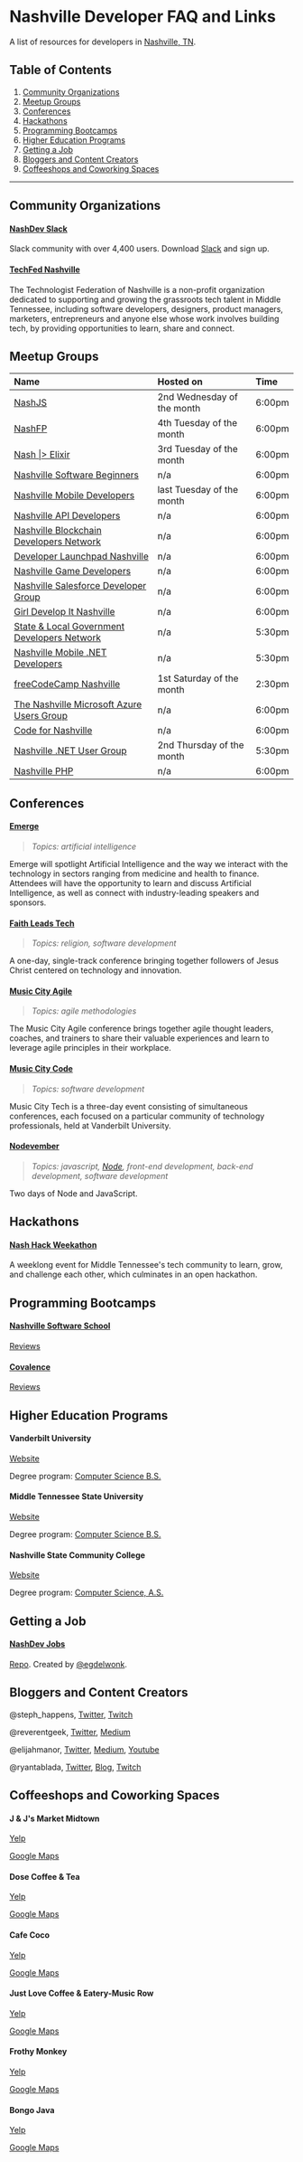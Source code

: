 # Nashville Developer FAQ and Links

A list of resources for developers in [Nashville, TN](https://www.google.com/maps/place/Nashville,+TN).

## Table of Contents

1. [Community Organizations](#community-organizations)
1. [Meetup Groups](#meetup-groups)
1. [Conferences](#conferences)
1. [Hackathons](#hackathons)
1. [Programming Bootcamps](#programming-bootcamps)
1. [Higher Education Programs](#higher-education-programs)
1. [Getting a Job](#getting-a-job)
1. [Bloggers and Content Creators](#bloggers-and-content-creators)
1. [Coffeeshops and Coworking Spaces](#coffeeshops-and-coworking-spaces)

---

## Community Organizations

#### [NashDev Slack](https://nashdev.com)

Slack community with over 4,400 users. Download [Slack](https://slack.com/) and sign up.

#### [TechFed Nashville](https://techfednashville.org/)

The Technologist Federation of Nashville is a non-profit organization dedicated to supporting and growing the grassroots tech talent in Middle Tennessee, including software developers, designers, product managers, marketers, entrepreneurs and anyone else whose work involves building tech, by providing opportunities to learn, share and connect.

## Meetup Groups

| Name                                                                                                           | Hosted on                  | Time   |
| :------------------------------------------------------------------------------------------------------------- | :------------------------- | :----- |
| [NashJS](https://www.meetup.com/nashjs/)                                                                       | 2nd Wednesday of the month | 6:00pm |
| [NashFP](http://nashfp.org/)                                                                                   | 4th Tuesday of the month   | 6:00pm |
| [Nash \|> Elixir](https://www.meetup.com/nash-elixir/)                                                         | 3rd Tuesday of the month   | 6:00pm |
| [Nashville Software Beginners](https://www.meetup.com/nashville-software-beginners/)                           | n/a                        | 6:00pm |
| [Nashville Mobile Developers](https://www.meetup.com/NashvilleMDUG/)                                           | last Tuesday of the month  | 6:00pm |
| [Nashville API Developers](https://www.meetup.com/NashAPI/)                                                    | n/a                        | 6:00pm |
| [Nashville Blockchain Developers Network](https://www.meetup.com/Nashville-Blockchain-Developers-Network/)     | n/a                        | 6:00pm |
| [Developer Launchpad Nashville](https://www.meetup.com/Developer-Launchpad-Nashville/)                         | n/a                        | 6:00pm |
| [Nashville Game Developers](https://www.meetup.com/NashGameDev/)                                               | n/a                        | 6:00pm |
| [Nashville Salesforce Developer Group](https://www.meetup.com/Nashville-Salesforce-Developer-User-Group/)      | n/a                        | 6:00pm |
| [Girl Develop It Nashville](https://www.meetup.com/Girl-Develop-It-Nashville/)                                 | n/a                        | 6:00pm |
| [State & Local Government Developers Network](https://www.meetup.com/SLGDN_Nashville/)                         | n/a                        | 5:30pm |
| [Nashville Mobile .NET Developers](https://www.meetup.com/NashvilleMobileDotNet/)                              | n/a                        | 5:30pm |
| [freeCodeCamp Nashville](https://www.meetup.com/freeCodeCamp-Nashville/)                                       | 1st Saturday of the month  | 2:30pm |
| [The Nashville Microsoft Azure Users Group](https://www.meetup.com/The-Nashville-Microsoft-Azure-Users-Group/) | n/a                        | 6:00pm |
| [Code for Nashville](https://www.meetup.com/code-for-nashville/)                                               | n/a                        | 6:00pm |
| [Nashville .NET User Group](https://www.meetup.com/Nashville-NET-User-Group/)                                  | 2nd Thursday of the month  | 5:30pm |
| [Nashville PHP](https://www.meetup.com/nashvillephp/)                                                          | n/a                        | 6:00pm |

## Conferences

#### [Emerge](https://anchorlink.vanderbilt.edu/event/2303901)

> _Topics: artificial intelligence_

Emerge will spotlight Artificial Intelligence and the way we interact with the technology in sectors ranging from medicine and health to finance. Attendees will have the opportunity to learn and discuss Artificial Intelligence, as well as connect with industry-leading speakers and sponsors.

#### [Faith Leads Tech](http://faithleads.tech/)

> _Topics: religion, software development_

A one-day, single-track conference bringing together followers of Jesus Christ centered on technology and innovation.

#### [Music City Agile](http://www.musiccitytech.com/conferences/music-city-agile/)

> _Topics: agile methodologies_

The Music City Agile conference brings together agile thought leaders, coaches, and trainers to share their valuable experiences and learn to leverage agile principles in their workplace.

#### [Music City Code](http://www.musiccitycode.com/)

> _Topics: software development_

Music City Tech is a three-day event consisting of simultaneous conferences, each focused on a particular community of technology professionals, held at Vanderbilt University.

#### [Nodevember](http://nodevember.org/)

> _Topics: javascript, [Node](https://nodejs.org/en/), front-end development, back-end development, software development_

Two days of Node and JavaScript.

## Hackathons

#### [Nash Hack Weekathon](https://nashhackweekathon.org)

A weeklong event for Middle Tennessee's tech community to learn, grow, and challenge each other, which culminates in an open hackathon.

## Programming Bootcamps

#### [Nashville Software School](http://nashvillesoftwareschool.com/)

[Reviews](https://www.coursereport.com/schools/nashville-software-school)

#### [Covalence](http://nashvillesoftwareschool.com/)

[Reviews](https://www.coursereport.com/schools/covalence)

## Higher Education Programs

#### Vanderbilt University

[Website](https://www.vanderbilt.edu/)

Degree program: [Computer Science B.S.](https://engineering.vanderbilt.edu/eecs/Undergraduate/index.php)

#### Middle Tennessee State University

[Website](https://www.mtsu.edu/)

Degree program: [Computer Science B.S.](https://www.mtsu.edu/programs/computer-science/)

#### Nashville State Community College

[Website](https://www.nscc.edu)

Degree program: [Computer Science, A.S.](https://www.nscc.edu/academics/degrees-certificates/computer-science-a-s)

## Getting a Job

<!-- Recruiting agencies, Nashville-specific job resources -->

#### [NashDev Jobs](https://jobs.nashdev.com/)

[Repo](https://github.com/nashdev/jobs). Created by [@egdelwonk](https://github.com/egdelwonk).

## Bloggers and Content Creators

@steph_happens, [Twitter](https://twitter.com/steph_happens), [Twitch](https://www.twitch.tv/steph_happens)

@reverentgeek, [Twitter](https://twitter.com/reverentgeek), [Medium](https://medium.com/@reverentgeek)

@elijahmanor, [Twitter](https://twitter.com/elijahmanor), [Medium](https://medium.com/@elijahmanor), [Youtube](https://www.youtube.com/manorisms)

@ryantablada, [Twitter](https://twitter.com/RyanTablada), [Blog](http://ryantablada.com/), [Twitch](https://www.twitch.tv/onelastword)

## Coffeeshops and Coworking Spaces

#### J & J's Market Midtown

[Yelp](https://www.yelp.com/biz/j-and-js-market-and-cafe-nashville-2)

[Google Maps](https://goo.gl/maps/wkeU7KS3c7Q2)

#### Dose Coffee & Tea

[Yelp](https://www.yelp.com/biz/dose-coffee-and-tea-nashville)

[Google Maps](https://goo.gl/maps/YPFEs23riuE2)

#### Cafe Coco

[Yelp](https://www.yelp.com/biz/cafe-coco-nashville)

[Google Maps](https://goo.gl/maps/Z3kUru5ZwJU2)

#### Just Love Coffee & Eatery-Music Row

[Yelp](https://www.yelp.com/biz/just-love-coffee-and-eatery-music-row-nashville-4)

[Google Maps](https://goo.gl/maps/YBHAfRR24PM2)

#### Frothy Monkey

[Yelp](https://www.yelp.com/biz/frothy-monkey-nashville)

[Google Maps](https://goo.gl/maps/hr4U78wbWST2)

#### Bongo Java

[Yelp](https://www.yelp.com/biz/bongo-java-nashville-2)

[Google Maps](https://goo.gl/maps/PytrEDB87xP2)
